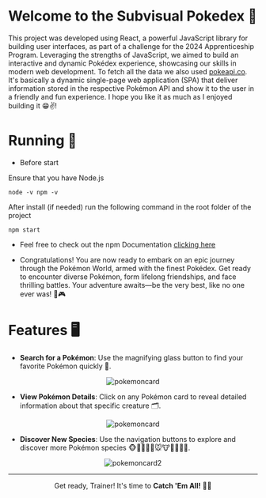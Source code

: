 # Welcome to the Subvisual Pokedex 📲

This project was developed using React, a powerful JavaScript library for building user interfaces, as part of a challenge for the 2024 Apprenticeship Program. Leveraging the strengths of JavaScript, we aimed to build an interactive and dynamic Pokédex experience, showcasing our skills in modern web development. To fetch all the data we also used <a href="https://pokeapi.co/">pokeapi.co</a>. It's basically a dynamic single-page web application (SPA)  that deliver information stored in the respective Pokémon API and show it to the user in a friendly and fun experience. I hope you like it as much as I enjoyed building it 😁✌️!

# Running 🚀
- Before start
 <p> Ensure that you have Node.js  </p> 
 
  `node -v
  npm -v`
  
 <p>After install (if needed) run the following command in the root folder of the project </p> 

`npm start`

- Feel free to check out the npm Documentation <a href="https://docs.npmjs.com/cli/v10/commands/npm-install">clicking here</a>

- Congratulations! You are now ready to embark on an epic journey through the Pokémon World, armed with the finest Pokédex. Get ready to encounter diverse Pokémon, form lifelong friendships, and face thrilling battles. Your adventure awaits—be the very best, like no one ever was! 🌟🎮

# Features 🖥️
- **Search for a Pokémon**: Use the magnifying glass button to find your favorite Pokémon quickly 🔎.


<div align="center">

![pokemoncard](https://github.com/user-attachments/assets/6e5463cd-e87b-45cf-8251-ac8d4eea0907)


</div>


- **View Pokémon Details**: Click on any Pokémon card to reveal detailed information about that specific creature 🗂️.


<div align="center">

![pokemoncard](https://github.com/user-attachments/assets/b9d9f65a-506a-4abe-b7b9-54740137d495)


</div>
  

- **Discover New Species**: Use the navigation buttons to explore and discover more Pokémon species 🐵🐺🦁🐯🦊🐭🐮🐻🐨🐼🐸.
<div align="center">

![pokemoncard2](https://github.com/user-attachments/assets/c8d3e145-b7ee-46df-b3e7-b9d6b688ead6)


</div>

---
<p align="center">Get ready, Trainer! It's time to <strong>Catch 'Em All!</strong> 🎯🔥</p>
